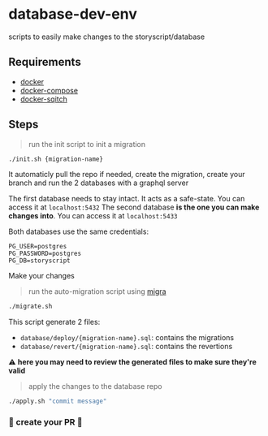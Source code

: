 # database-dev-env
scripts to easily make changes to the storyscript/database


## Requirements

- [docker](https://docs.docker.com/install/)
- [docker-compose](https://docs.docker.com/compose/install/)
- [docker-sqitch](https://github.com/sqitchers/docker-sqitch)

## Steps

> run the init script to init a migration
```bash
./init.sh {migration-name}
```
It automaticly pull the repo if needed, create the migration, create your branch and run the 2 databases with a graphql server

The first database needs to stay intact. It acts as a safe-state. You can access it at `localhost:5432`
The second database **is the one you can make changes into**. You can access it at `localhost:5433`

Both databases use the same credentials:
```
PG_USER=postgres
PG_PASSWORD=postgres
PG_DB=storyscript
```

Make your changes

> run the auto-migration script using [migra](https://djrobstep.com/docs/migra)
```bash
./migrate.sh
```
This script generate 2 files:
- `database/deploy/{migration-name}.sql`: contains the migrations
- `database/revert/{migration-name}.sql`: contains the revertions

:warning: **here you may need to review the generated files to make sure they're valid**

> apply the changes to the database repo
```bash
./apply.sh "commit message"
```

### :tada: create your PR :cake:
